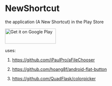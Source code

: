 # NewShortcut
the application (A New Shortcut) in the Play Store

<a href="https://play.google.com/store/apps/details?id=nodomain.yeh.newshortcut&utm_source=global_co&utm_medium=prtnr&utm_content=Mar2515&utm_campaign=PartBadge&pcampaignid=MKT-Other-global-all-co-prtnr-py-PartBadge-Mar2515-1"><img alt="Get it on Google Play" src="https://play.google.com/intl/en_us/badges/images/generic/en-play-badge.png" height="50" width="168" /></a>


uses:
1. https://github.com/iPaulPro/aFileChooser

2. https://github.com/hoang8f/android-flat-button

3. https://github.com/QuadFlask/colorpicker
